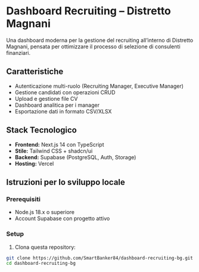 # Dashboard Recruiting – Distretto Magnani

Una dashboard moderna per la gestione del recruiting all’interno di Distretto Magnani, pensata per ottimizzare il processo di selezione di consulenti finanziari.

## Caratteristiche

- Autenticazione multi-ruolo (Recruiting Manager, Executive Manager)
- Gestione candidati con operazioni CRUD
- Upload e gestione file CV
- Dashboard analitica per i manager
- Esportazione dati in formato CSV/XLSX

## Stack Tecnologico

- **Frontend:** Next.js 14 con TypeScript
- **Stile:** Tailwind CSS + shadcn/ui
- **Backend:** Supabase (PostgreSQL, Auth, Storage)
- **Hosting:** Vercel

## Istruzioni per lo sviluppo locale

### Prerequisiti

- Node.js 18.x o superiore
- Account Supabase con progetto attivo

### Setup

1. Clona questa repository:

```bash
git clone https://github.com/SmartBanker84/dashboard-recruiting-bg.git
cd dashboard-recruiting-bg
